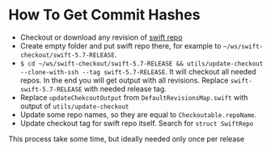 #  How To Get Commit Hashes

- Checkout or download any revision of [swift repo](https://github.com/apple/swift/)
- Create empty folder and put swift repo there, for example to `~/ws/swift-checkout/swift-5.7-RELEASE`.
- `$ cd ~/ws/swift-checkout/swift-5.7-RELEASE && utils/update-checkout --clone-with-ssh --tag swift-5.7-RELEASE`. It will checkout all needed repos. In the end you will get output with all revisions. Replace `swift-swift-5.7-RELEASE` with needed release tag.
- Replace ``updateChekcoutOutput`` from `DefaultRevisionsMap.swift` with output of `utils/update-checkout`
- Update some repo names, so they are equal to `Checkoutable.repoName`.
- Update checkout tag for swift repo itself. Search for `struct SwiftRepo`
  
 
This process take some time, but ideally needed only once per release 


